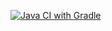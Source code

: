 [![Java CI with Gradle](https://github.com/Bonibo2412/API-CI/actions/workflows/gradle.yml/badge.svg)](https://github.com/Bonibo2412/API-CI/actions/workflows/gradle.yml)
